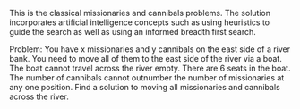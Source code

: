 This is the classical missionaries and cannibals problems. The solution incorporates artificial intelligence concepts such as using heuristics to guide the search as well as using an informed breadth first search.

Problem: You have x missionaries and y cannibals on the east side of a river bank. You need to move all of them to the east side of the river via a boat. The boat cannot travel across the river empty. There are 6 seats in the boat. The number of cannibals cannot outnumber the number of missionaries at any one position. Find a solution to moving all missionaries and cannibals across the river.
